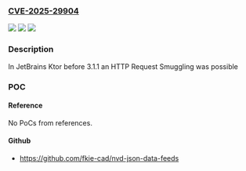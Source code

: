 ### [CVE-2025-29904](https://cve.mitre.org/cgi-bin/cvename.cgi?name=CVE-2025-29904)
![](https://img.shields.io/static/v1?label=Product&message=Ktor&color=blue)
![](https://img.shields.io/static/v1?label=Version&message=0%3C%203.1.1%20&color=brighgreen)
![](https://img.shields.io/static/v1?label=Vulnerability&message=CWE-444&color=brighgreen)

### Description

In JetBrains Ktor before 3.1.1 an HTTP Request Smuggling was possible

### POC

#### Reference
No PoCs from references.

#### Github
- https://github.com/fkie-cad/nvd-json-data-feeds

